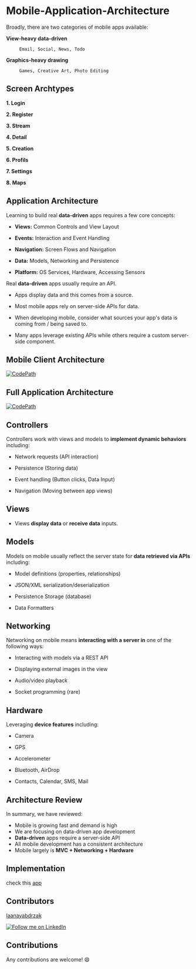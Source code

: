 # Mobile-Application-Architecture

Broadly, there are two categories of mobile apps available:
    
 **View-heavy data-driven**
             
         Email, Social, News, Todo
    
 
 **Graphics-heavy drawing**
            
         Games, Creative Art, Photo Editing


## Screen Archtypes

**1. Login**

**2. Register**

**3. Stream**

**4. Detail**

**5. Creation**

**6. Profils**

**7. Settings**

**8. Maps**

## Application Architecture

Learning to build real **data-driven** apps requires a few core concepts:

- **Views:** Common Controls and View Layout

- **Events:** Interaction and Event Handling

- **Navigation:** Screen Flows and Navigation

- **Data:** Models, Networking and Persistence

- **Platform:** OS Services, Hardware, Accessing Sensors

Real **data-driven** apps usually require an API.

- Apps display data and this comes from a source.

- Most mobile apps rely on server-side APIs for data.

- When developing mobile, consider what sources your app's data is coming from / being saved to. 

- Many apps leverage existing APIs while others require a custom server-side component.

## Mobile Client Architecture

 [![CodePath](http://i.imgur.com/XgxWfyF.png)](http://codepath.com)
 
## Full Application Architecture

 [![CodePath](http://i.imgur.com/XgxWfyF.png)](http://codepath.com)
 
 
## Controllers

Controllers work with views and models to **implement dynamic behaviors** including:

-  Network requests (API interaction)

-  Persistence (Storing data)

-  Event handling (Button clicks, Data Input)

-  Navigation (Moving between app views)

## Views
 
 - Views **display data** or **receive data** inputs.

## Models

Models on mobile usually reflect the server state for **data retrieved via APIs** including:

- Model definitions (properties, relationships)

- JSON/XML serialization/deserialization

- Persistence Storage (database)

- Data Formatters
    
## Networking

Networking on mobile means **interacting with a server in** one of the following ways:

- Interacting with models via a REST API

- Displaying external images in the view

- Audio/video playback

- Socket programming (rare)
    
## Hardware

Leveraging **device features** including:

- Camera

- GPS

- Accelerometer

- Bluetooth, AirDrop

- Contacts, Calendar, SMS, Mail
    
## Architecture Review

In summary, we have reviewed:

- Mobile is growing fast and demand is high
- We are focusing on data-driven app development
- **Data-driven** apps require a server-side API
- All mobile development has a consistent architecture
- Mobile largely is **MVC + Networking + Hardware**

## Implementation

check this [app](https://github.com/laanayabdrzak/Android-Boilerplate)

## Contributors

[laanayabdrzak](https://github.com/laanayabdrzak)

<a href="https://www.linkedin.com/in/laanayabdrzak">
  <img alt="Follow me on LinkedIn"
       src="https://raw.githubusercontent.com/florent37/DaVinci/master/mobile/src/main/res/drawable-hdpi/linkedin.png" />
</a>

## Contributions
 
 Any contributions are welcome! :smile:

    
